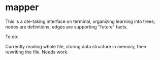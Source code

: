 # mapper

This is a ote-taking interface on terminal, organizing learning into trees; nodes are definitions, edges are supporting "future" facts.

To do:

Currently reading whole file, storing data structure in memory, then rewriting the file. Needs work.
